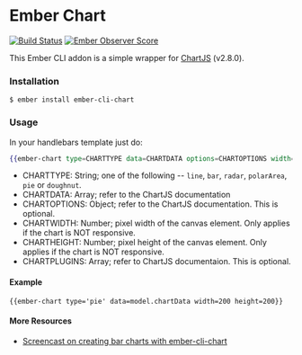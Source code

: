 # Ember Chart

[![Build Status](https://travis-ci.org/aomran/ember-cli-chart.svg)](https://travis-ci.org/aomran/ember-cli-chart)
[![Ember Observer Score](https://emberobserver.com/badges/ember-cli-chart.svg)](https://emberobserver.com/addons/ember-cli-chart)

This Ember CLI addon is a simple wrapper for [ChartJS](http://www.chartjs.org/) (v2.8.0).

### Installation

```
$ ember install ember-cli-chart
```

### Usage

In your handlebars template just do:

```hbs
{{ember-chart type=CHARTTYPE data=CHARTDATA options=CHARTOPTIONS width=CHARTWIDTH height=CHARTHEIGHT plugins=CHARTPLUGINS}}
```

* CHARTTYPE: String; one of the following -- `line`, `bar`, `radar`, `polarArea`, `pie` or `doughnut`.
* CHARTDATA: Array; refer to the ChartJS documentation
* CHARTOPTIONS: Object; refer to the ChartJS documentation. This is optional.
* CHARTWIDTH: Number; pixel width of the canvas element. Only applies if the chart is NOT responsive.
* CHARTHEIGHT: Number; pixel height of the canvas element. Only applies if the chart is NOT responsive.
* CHARTPLUGINS: Array; refer to ChartJS documentaion. This is optional.

#### Example

```
{{ember-chart type='pie' data=model.chartData width=200 height=200}}
```

#### More Resources

* [Screencast on creating bar charts with ember-cli-chart](https://www.emberscreencasts.com/posts/46-bar-charts-with-ember-cli-chart)
